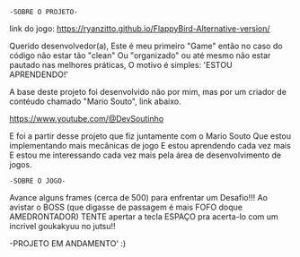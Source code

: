     -SOBRE O PROJETO-

link do jogo: https://ryanzitto.github.io/FlappyBird-Alternative-version/

Querido desenvolvedor(a), 
Este é meu primeiro "Game" então no caso do código não estar tão "clean"
Ou "organizado" ou até mesmo não estar pautado nas melhores práticas,
O motivo é simples: 'ESTOU APRENDENDO!'

A base deste projeto foi desenvolvido não por mim, mas por um criador de contéudo
chamado "Mario Souto", link abaixo.

https://www.youtube.com/@DevSoutinho

E foi a partir desse projeto que fiz juntamente com o Mario Souto 
Que estou implementando mais mecânicas de jogo
E estou aprendendo cada vez mais
E estou me interessando cada vez mais pela área de desenvolvimento de jogos.

    -SOBRE O JOGO-

Avance alguns frames (cerca de 500) para enfrentar um Desafio!!!
Ao avistar o BOSS (que digasse de passagem é mais FOFO doque AMEDRONTADOR)
TENTE apertar a tecla ESPAÇO pra acerta-lo com um incrivel goukakyuu no jutsu!!

-PROJETO EM ANDAMENTO' :) 
